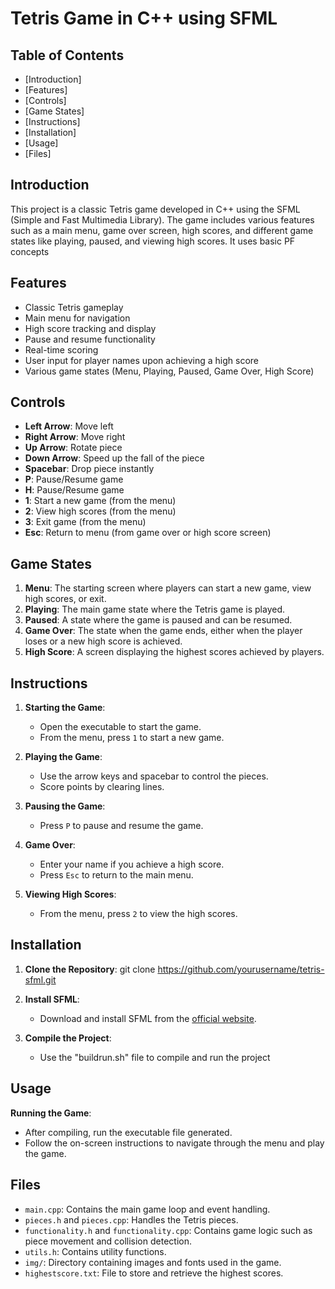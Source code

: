 # Tetris Game in C++ using SFML

## Table of Contents
- [Introduction]
- [Features]
- [Controls]
- [Game States]
- [Instructions]
- [Installation]
- [Usage]
- [Files]

## Introduction
This project is a classic Tetris game developed in C++ using the SFML (Simple and Fast Multimedia Library). The game includes various features such as a main menu, game over screen, high scores, and different game states like playing, paused, and viewing high scores. It uses basic PF concepts

## Features
- Classic Tetris gameplay
- Main menu for navigation
- High score tracking and display
- Pause and resume functionality
- Real-time scoring
- User input for player names upon achieving a high score
- Various game states (Menu, Playing, Paused, Game Over, High Score)

## Controls
- **Left Arrow**: Move left
- **Right Arrow**: Move right
- **Up Arrow**: Rotate piece
- **Down Arrow**: Speed up the fall of the piece
- **Spacebar**: Drop piece instantly
- **P**: Pause/Resume game
- **H**: Pause/Resume game
- **1**: Start a new game (from the menu)
- **2**: View high scores (from the menu)
- **3**: Exit game (from the menu)
- **Esc**: Return to menu (from game over or high score screen)

## Game States
1. **Menu**: The starting screen where players can start a new game, view high scores, or exit.
2. **Playing**: The main game state where the Tetris game is played.
3. **Paused**: A state where the game is paused and can be resumed.
4. **Game Over**: The state when the game ends, either when the player loses or a new high score is achieved.
5. **High Score**: A screen displaying the highest scores achieved by players.

## Instructions
1. **Starting the Game**:
   - Open the executable to start the game.
   - From the menu, press `1` to start a new game.

2. **Playing the Game**:
   - Use the arrow keys and spacebar to control the pieces.
   - Score points by clearing lines.

3. **Pausing the Game**:
   - Press `P` to pause and resume the game.

4. **Game Over**:
   - Enter your name if you achieve a high score.
   - Press `Esc` to return to the main menu.

5. **Viewing High Scores**:
   - From the menu, press `2` to view the high scores.

## Installation
1. **Clone the Repository**:
   git clone https://github.com/yourusername/tetris-sfml.git

2. **Install SFML**:
   - Download and install SFML from the [official website](https://www.sfml-dev.org/download.php).

3. **Compile the Project**:
   - Use the "buildrun.sh" file to compile and run the project

## Usage
**Running the Game**:
   - After compiling, run the executable file generated.
   - Follow the on-screen instructions to navigate through the menu and play the game.

## Files
- `main.cpp`: Contains the main game loop and event handling.
- `pieces.h` and `pieces.cpp`: Handles the Tetris pieces.
- `functionality.h` and `functionality.cpp`: Contains game logic such as piece movement and collision detection.
- `utils.h`: Contains utility functions.
- `img/`: Directory containing images and fonts used in the game.
- `highestscore.txt`: File to store and retrieve the highest scores.
